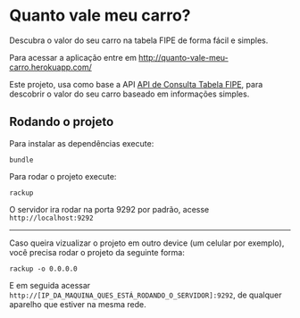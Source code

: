 # Quanto vale meu carro?

Descubra o valor do seu carro na tabela FIPE de forma fácil e simples.

Para acessar a aplicação entre em
http://quanto-vale-meu-carro.herokuapp.com/

Este projeto, usa como base a API [API de Consulta Tabela FIPE](http://fipeapi.appspot.com/), para descobrir o valor do seu carro baseado em informações simples.



## Rodando o projeto
Para instalar as dependências execute:
```
bundle
```

Para rodar o projeto execute:
```
rackup
```
O servidor ira rodar na porta 9292 por padrão, acesse `http://localhost:9292`

---
Caso queira vizualizar o projeto em outro device (um celular por exemplo), você precisa rodar o projeto da seguinte forma:
```
rackup -o 0.0.0.0
```
E em seguida acessar `http://[IP_DA_MAQUINA_QUES_ESTÁ_RODANDO_O_SERVIDOR]:9292`, de qualquer aparelho que estiver na mesma rede.
